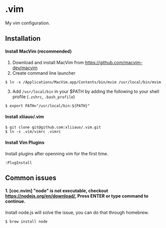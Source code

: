 # .vim
My vim configuration.

## Installation
#### Install MacVim (recommended)
1. Download and install MacVim from https://github.com/macvim-dev/macvim
2. Create command line launcher
```
$ ln -s /Applications/MacVim.app/Contents/bin/mvim /usr/local/bin/mvim
```
3. Add `/usr/local/bin` in your $PATH by adding the following to your shell profile (`.zshrc`, `.bash_profile`)
```
$ export PATH="/usr/local/bin:${PATH}"
```

#### Install xliiauo/.vim
```
$ git clone git@github.com:xliiauo/.vim.git
$ ln -s .vim/vimrc .vimrc
```

#### Install Vim Plugins
Install plugins after openning vim for the first time.
```
:PlugInstall
```

## Common issues
#### 1. [coc.nvim] "node" is not executable, checkout https://nodejs.org/en/download/, Press ENTER or type command to continue.
Install node.js will solve the issue, you can do that through homebrew.
```
$ brew install node
```
